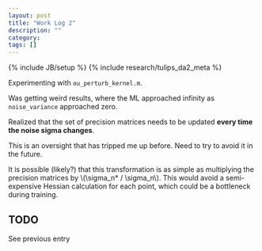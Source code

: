 ```yaml
---
layout: post
title: "Work Log 2"
description: ""
category: 
tags: []
---
```

{% include JB/setup %}
{% include research/tulips_da2_meta %}

Experimenting with `ou_perturb_kernel.m`.

Was getting weird results, where the ML approached infinity as `noise_variance` approached zero.

Realized that the set of precision matrices needs to be updated **every time the noise sigma changes**.

This is an oversight that has tripped me up before.  Need to try to avoid it in the future.

It is possible (likely?) that this transformation is as simple as multiplying the precision matrices by \\(\sigma_n* / \sigma_n\\).  This would avoid a semi-expensive Hessian calculation for each point, which could be a bottleneck during training.

TODO
---

See previous entry
